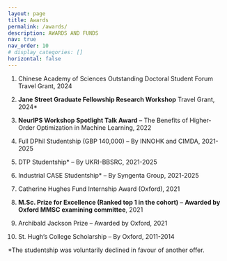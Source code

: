 ```yaml
---
layout: page
title: Awards
permalink: /awards/
description: AWARDS AND FUNDS
nav: true
nav_order: 10
# display_categories: []
horizontal: false
---
```


1. Chinese Academy of Sciences Outstanding Doctoral Student Forum Travel Grant, 2024

2. **Jane Street Graduate Fellowship Research Workshop** Travel Grant, 2024*

3. **NeurIPS Workshop Spotlight Talk Award** – The Benefits of Higher-Order Optimization in Machine Learning, 2022

4.	Full DPhil Studentship (GBP 140,000) – By INNOHK and CIMDA, 2021-2025

5.	DTP Studentship* – By UKRI-BBSRC, 2021-2025

6.	Industrial CASE Studentship* – By Syngenta Group, 2021-2025

7.	Catherine Hughes Fund Internship Award (Oxford), 2021

8.	**M.Sc. Prize for Excellence (Ranked top 1 in the cohort)** – **Awarded by Oxford MMSC examining committee**, 2021

9.	Archibald Jackson Prize – Awarded by Oxford, 2021

10.	St. Hugh’s College Scholarship – By Oxford, 2011-2014
    

*The studentship was voluntarily declined in favour of another offer.

